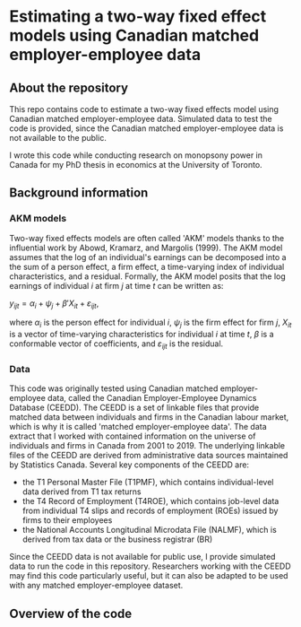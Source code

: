 # Estimating a two-way fixed effect models using Canadian matched employer-employee data

## About the repository

This repo contains code to estimate a two-way fixed effects model using Canadian matched employer-employee data. Simulated data to test the code is provided, since the Canadian matched employer-employee data is not available to the public. 

I wrote this code while conducting research on monopsony power in Canada for my PhD thesis in economics at the University of Toronto.

## Background information

### AKM models

Two-way fixed effects models are often called 'AKM' models thanks to the influential work by Abowd, Kramarz, and Margolis (1999). The AKM model assumes that the log of an individual's earnings can be decomposed into a the sum of a person effect, a firm effect, a time-varying index of individual characteristics, and a residual. Formally, the AKM model posits that the log earnings of individual $i$ at firm $j$ at time $t$ can be written as:

$y_{ijt} = \alpha_i + \psi_j + \beta'X_{it} + \varepsilon_{ijt},$

where $\alpha_i$ is the person effect for individual $i$, $\psi_j$ is the firm effect for firm $j$, $X_{it}$ is a vector of time-varying characteristics for individual $i$ at time $t,$ $\beta$ is a conformable vector of coefficients, and $\varepsilon_{ijt}$ is the residual.

### Data

This code was originally tested using Canadian matched employer-employee data, called the Canadian Employer-Employee Dynamics Database (CEEDD). The CEEDD is a set of linkable files that provide matched data between individuals and firms in the Canadian labour market, which is why it is called 'matched employer-employee data'. The data extract that I worked with contained information on the universe of individuals and firms in Canada from 2001 to 2019. The underlying linkable files of the CEEDD are derived from administrative data sources maintained by Statistics Canada. Several key components of the CEEDD are:
- the T1 Personal Master File (T1PMF), which contains individual-level data derived from T1 tax returns
- the T4 Record of Employment (T4ROE), which contains job-level data from individual T4 slips and records of employment (ROEs) issued by firms to their employees
- the National Accounts Longitudinal Microdata File (NALMF), which is derived from tax data or the business registrar (BR)

Since the CEEDD data is not available for public use, I provide simulated data to run the code in this repository. Researchers working with the CEEDD may find this code particularly useful, but it can also be adapted to be used with any matched employer-employee dataset.

## Overview of the code
